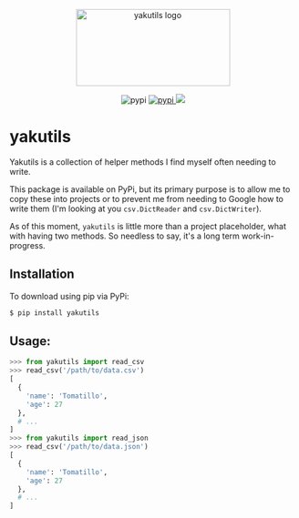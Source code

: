 <div align="center">
  <p>
    <img src="https://assets.nickficano.com/gh-yakutils.min.svg" width="270" height="135" alt="yakutils logo" />
  </p>
<p align="center">
  <img src="https://img.shields.io/pypi/v/yakutils.svg" alt="pypi">
  <a href="https://pypi.org/project/yakutils/">
    <img src="https://img.shields.io/pypi/dm/yakutils.svg" alt="pypi">
  </a>
  <a href="https://pypi.python.org/pypi/yakutils/">
    <img src="https://img.shields.io/pypi/pyversions/yakutils.svg" />
  </a>
</p>
</div>

# yakutils

Yakutils is a collection of helper methods I find myself often needing to write.

This package is available on PyPi, but its primary purpose is to allow me to copy
these into projects or to prevent me from needing to Google how to write them
(I'm looking at you ``csv.DictReader`` and ``csv.DictWriter``).

As of this moment, ``yakutils`` is little more than a project placeholder,
what with having two methods. So needless to say, it's a long term work-in-progress.

## Installation

To download using pip via PyPi:

```bash
$ pip install yakutils
```

## Usage:

```python
>>> from yakutils import read_csv
>>> read_csv('/path/to/data.csv')
[
  {
    'name': 'Tomatillo',
    'age': 27
  },
  # ...
]
>>> from yakutils import read_json
>>> read_csv('/path/to/data.json')
[
  {
    'name': 'Tomatillo',
    'age': 27
  },
  # ...
]
```
